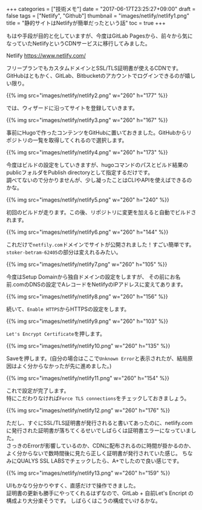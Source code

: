 +++
categories = ["技術メモ"]
date = "2017-06-17T23:25:27+09:00"
draft = false
tags = ["Netlify", "Github"]
thumbnail = "images/netlify/netlify1.png"
title = "静的サイトはNetlifyが簡単だったという話"
toc = true
+++

もはや手段が目的と化していますが、今度はGitLab Pagesから、前々から気になっていたNetlifyというCDNサービスに移行してみました。  

Netlify
https://www.netlify.com/

フリープランでもカスタムドメインとSSL/TLS証明書が使えるCDNです。  
GitHubはともかく、GitLab、Bitbucketのアカウントでログインできるのが嬉しい限り。

{{% img src="images/netlify/netlify2.png" w="260" h="177" %}}

では、ウィザードに沿ってサイトを登録していきます。  

{{% img src="images/netlify/netlify3.png" w="260" h="167" %}}

事前にHugoで作ったコンテンツをGitHubに置いておきました。GitHubからリポジトリの一覧を取得してくれるので選択します。

{{% img src="images/netlify/netlify4.png" w="260" h="173" %}}

今度はビルドの設定をしていきますが、hugoコマンドのパスとビルド結果のpublicフォルダをPublish directoryとして指定するだけです。  
調べてないので分かりませんが、少し凝ったことはCLIやAPIを使えばできるのかな。

{{% img src="images/netlify/netlify5.png" w="260" h="240" %}}

初回のビルドが走ります。この後、リポジトリに変更を加えると自動でビルドされます。

{{% img src="images/netlify/netlify6.png" w="260" h="144" %}}

これだけで`netfily.com`ドメインでサイトが公開されました！すごい簡単です。  
`stoker-betram-62405`の部分は変えれるみたい。

{{% img src="images/netlify/netlify7.png" w="260" h="105" %}}

今度はSetup Domainから独自ドメインの設定をしますが、
その前にお名前.comのDNSの設定でAレコードをNetlifyのIPアドレスに変えてあります。

{{% img src="images/netlify/netlify8.png" w="260" h="156" %}}

続いて、`Enable HTTPS`からHTTPSの設定をします。

{{% img src="images/netlify/netlify9.png" w="260" h="103" %}}

`Let's Encrypt Certificate`を押します。

{{% img src="images/netlify/netlify10.png" w="260" h="135" %}}

Saveを押します。(自分の場合はここで`Unknown Error`と表示されたが、結局原因はよく分からなかったが先に進めました。)

{{% img src="images/netlify/netlify11.png" w="260" h="154" %}}

これで設定が完了します。  
特にこだわりなければ`Force TLS connections`をチェックしておきましょう。  

{{% img src="images/netlify/netlify12.png" w="260" h="176" %}}

ただし、すぐにSSL/TLS証明書が発行されると書いてあったのに、netlify.comに発行された証明書が落ちてくるせいでしばらくは証明書エラーになっていました。  
さっきのErrorが影響しているのか、CDNに配布されるのに時間が掛かるのか、よく分からないで数時間後に見たら正しく証明書が発行されていた感じ。
ちなみにQUALYS SSL LABSでチェックしたら、A+でしたので良い感じです。

{{% img src="images/netlify/netlify13.png" w="260" h="159" %}}

UIもかなり分かりやすく、直感だけで操作できました。  
証明書の更新も勝手にやってくれるはずなので、GitLab + 自前Let's Encript の構成より大分楽そうです。
しばらくはこうの構成でいけるかな。
